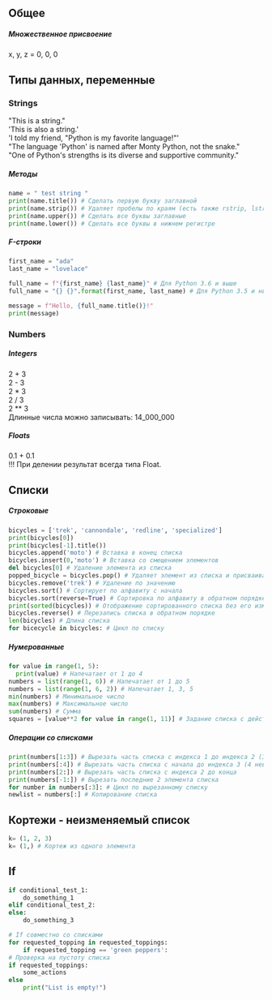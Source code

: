## Общее
##### Множественное присвоение
x, y, z = 0, 0, 0
## Типы данных, переменные
### Strings
"This is a string."  
'This is also a string.'  
'I told my friend, "Python is my favorite language!"'  
"The language 'Python' is named after Monty Python, not the snake."  
"One of Python's strengths is its diverse and supportive community."  
##### Методы
``` python
name = " test string "
print(name.title()) # Сделать первую букву заглавной
print(name.strip()) # Удаляет пробелы по краям (есть также rstrip, lstrip)
print(name.upper()) # Сделать все буквы заглавные
print(name.lower()) # Сделать все буквы в нижнем регистре
```
##### F-строки
``` python
first_name = "ada"
last_name = "lovelace"

full_name = f"{first_name} {last_name}" # Для Python 3.6 и выше
full_name = "{} {}".format(first_name, last_name) # Для Python 3.5 и ниже

message = f"Hello, {full_name.title()}!"
print(message)
```
### Numbers
##### Integers
2 + 3  
2 - 3  
2 * 3  
2 / 3  
2 ** 3  
Длинные числа можно записывать: 14_000_000  
##### Floats
0.1 + 0.1  
!!! При делении результат всегда типа Float.  

## Списки
##### Строковые
``` python
bicycles = ['trek', 'cannondale', 'redline', 'specialized']
print(bicycles[0])
print(bicycles[-1].title())
bicycles.append('moto') # Вставка в конец списка
bicycles.insert(0,'moto') # Вставка со смещением элементов
del bicycles[0] # Удаление элемента из списка
popped_bicycle = bicycles.pop() # Удаляет элемент из списка и присваивает его значение переменной
bicycles.remove('trek') # Удаление по значению
bicycles.sort() # Сортирует по алфавиту с начала
bicycles.sort(reverse=True) # Сортировка по алфавиту в обратном порядке
print(sorted(bicycles)) # Отображение сортированного списка без его изменения
bicycles.reverse() # Перезапись списка в обратном порядке
len(bicycles) # Длина списка
for bicecycle in bicycles: # Цикл по списку
```
##### Нумерованные
``` python
for value in range(1, 5): 
  print(value) # Напечатает от 1 до 4
numbers = list(range(1, 6)) # Напечатает от 1 до 5
numbers = list(range(1, 6, 2)) # Напечатает 1, 3, 5
min(numbers) # Минимальное число
max(numbers) # Максимальное число
sum(numbers) # Сумма
squares = [value**2 for value in range(1, 11)] # Задание списка с действием
```
##### Операции со списками
``` python
print(numbers[1:3]) # Вырезать часть списка с индекса 1 до индекса 2 (3 невключительно)
print(numbers[:4]) # Вырезать часть списка с начала до индекса 3 (4 невключительно)
print(numbers[2:]) # Вырезать часть списка с индекса 2 до конца
print(numbers[-1:]) # Вырезать последние 2 элемента списка
for number in numbers[:3]: # Цикл по вырезанному списку
newlist = numbers[:] # Копирование списка
```
## Кортежи - неизменяемый список
``` python
k= (1, 2, 3)
k= (1,) # Кортеж из одного элемента
```
## If
``` python
if conditional_test_1:  
    do_something_1
elif conditional_test_2:
else:
    do_something_3
```
``` python
# If совместно со списками
for requested_topping in requested_toppings:
    if requested_topping == 'green peppers':
# Проверка на пустоту списка
if requested_toppings:
    some_actions
else
    print("List is empty!")
```
